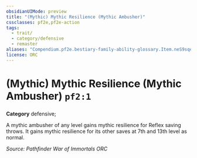 ```yaml
---
obsidianUIMode: preview
title: "(Mythic) Mythic Resilience (Mythic Ambusher)"
cssclasses: pf2e,pf2e-action
tags:
  - trait/
  - category/defensive
  - remaster
aliases: "Compendium.pf2e.bestiary-family-ability-glossary.Item.neS9sqernQewAuPZ"
license: ORC
---
```

# (Mythic) Mythic Resilience (Mythic Ambusher) `pf2:1`

### 

**Category** defensive; 




A mythic ambusher of any level gains mythic resilience for Reflex saving throws. It gains mythic resilience for its other saves at 7th and 13th level as normal.

*Source: Pathfinder War of Immortals*
*ORC*
